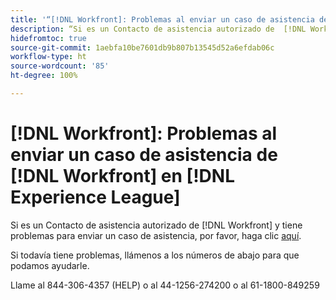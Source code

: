 ```yaml
---
title: '“[!DNL Workfront]: Problemas al enviar un caso de asistencia de Workfront en Experience League”'
description: “Si es un Contacto de asistencia autorizado de  [!DNL Workfront]  y tiene problemas para enviar un caso de asistencia, por favor, llámenos a los números que se indican abajo para que podamos ayudarle.”
hidefromtoc: true
source-git-commit: 1aebfa10be7601db9b807b13545d52a6efdab06c
workflow-type: ht
source-wordcount: '85'
ht-degree: 100%

---
```



# [!DNL Workfront]: Problemas al enviar un caso de asistencia de [!DNL Workfront] en [!DNL Experience League]

Si es un Contacto de asistencia autorizado de [!DNL Workfront] y tiene problemas para enviar un caso de asistencia, por favor, haga clic [aquí](https://workfrontpartners.force.com/one/s/).

Si todavía tiene problemas, llámenos a los números de abajo para que podamos ayudarle.

Llame al 844-306-4357 (HELP)
o al 44-1256-274200
o al 61-1800-849259
